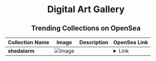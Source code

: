 <div align="center">

# Digital Art Gallery

## Trending Collections on OpenSea

| Collection Name                       | Image                                                                                     | Description                       | OpenSea Link                                                                                          |
|---------------------------------------|-------------------------------------------------------------------------------------------|-----------------------------------|--------------------------------------------------------------------------------------------------------|
| **shedalarm** | ![Image](https://i.seadn.io/s/raw/files/888dfc24c9d8cdc6bc0369ebe0c54681.png?w=500&auto=format?w=200&auto=format) |  | <details><summary>Link</summary>[shedalarm](https://opensea.io/collection/shedalarm)</details> |

</div>